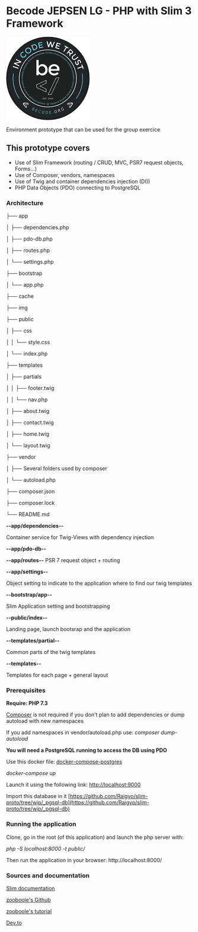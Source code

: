 
# Becode  JEPSEN LG - PHP with Slim 3 Framework

![Becode logo](img/becode-logo.png)

Environment prototype that can be used for the group exercice

## This prototype covers

* Use of Slim Framework (routing / CRUD, MVC, PSR7 request objects, Forms...)
* Use of Composer, vendors, namespaces
* Use of Twig and container dependencies injection (DI))
* PHP Data Objects (PDO) connecting to PostgreSQL

### Architecture

├── app

│   ├── dependencies.php

│   ├── pdo-db.php

│   ├── routes.php

│   └── settings.php   

├── bootstrap

│   └── app.php

├── cache

├── img

├── public

│   ├── css

│   │   └── style.css

│   └── index.php

├── templates

│   ├── partials

│   │   ├── footer.twig

│   │   └── nav.php

│   ├── about.twig

│   ├── contact.twig

│   ├── home.twig

│   └── layout.twig

├── vendor

│   ├── Several folders used by composer

│   └── autoload.php

├── composer.json

├── composer.lock

└── README.md


**--app/dependencies--**

Container service for Twig-Views with dependency injection

**--app/pdo-db--**

**--app/routes--**
PSR 7 request object + routing

**--app/settings--**

Object setting to indicate to the application where to find our twig templates

**--bootstrap/app--**

Slim Application setting and bootstrapping

**--public/index--**

Landing page, launch bootsrap and the application

**--templates/partial--**

Common parts of the twig templates

**--templates--**

Templates for each page + general layout

### Prerequisites

**Require: PHP 7.3**

[Composer](https://getcomposer.org/) is not required if you don't plan to add dependencies or dump autoload with new namespaces

If you add namespaces in vendor/autoload.php use: *composer dump-autoload*

**You will need a PostgreSQL running to access the DB using PDO**

Use this docker file: [docker-compose-postgres](https://github.com/becodeorg/LIE-Jepsen-1.9/tree/master/02-the-hill/docker-compose-postgres)

*docker-compose up*

Launch it using the following link: [http://localhost:9000](http://localhost:9000)

Import this database in it [https://github.com/Raigyo/slim-proto/tree/wip/_pgsql-db](https://github.com/Raigyo/slim-proto/tree/wip/_pgsql-db)

### Running the application

Clone, go in the root (of this application) and launch the php server with:

*php -S localhost:8000 -t public/*

Then run the application in your browser: http://localhost:8000/

### Sources and documentation

[Slim documentation](http://www.slimframework.com/docs/)

[zooboole's Github](https://github.com/zooboole)

[zooboole's tutorial](https://phpocean.com/tutorials/back-end/workouts-with-slim-3-create-a-simple-website/48)

[Dev.to](https://dev.to/charliedevelops/getting-started-with-slim-php-framework-by-building-a-very-simple-mvcoop-app-4j2b)
